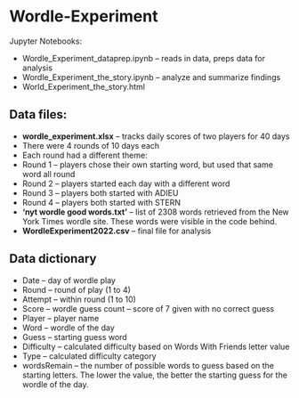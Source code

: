 # Wordle-Experiment
Jupyter Notebooks:
-	Wordle_Experiment_dataprep.ipynb – reads in data, preps data for analysis
-	Wordle_Experiment_the_story.ipynb – analyze and summarize findings
-	World_Experiment_the_story.html

## Data files:
-	**wordle_experiment.xlsx** – tracks daily scores of two players for 40 days
-	There were 4 rounds of 10 days each
-	Each round had a different theme:
  - Round 1 – players chose their own starting word, but used that same word all round
  - Round 2 – players started each day with a different word
  - Round 3 – players both started with ADIEU
  - Round 4 – players both started with STERN
-	**‘nyt wordle good words.txt’** – list of 2308 words retrieved from the New York Times wordle site. These words were visible in the code behind.
-	**WordleExperiment2022.csv** – final file for analysis
##	Data dictionary
-	Date – day of wordle play
-	Round – round of play (1 to 4)
-	Attempt – within round (1 to 10)
-	Score – wordle guess count – score of 7 given with no correct guess
-	Player – player name
-	Word – wordle of the day
-	Guess – starting guess word
-	Difficulty – calculated difficulty based on Words With Friends letter value
-	Type – calculated difficulty category
-	wordsRemain – the number of possible words to guess based on the starting letters. The lower the value, the better the starting guess for the wordle of the day.
